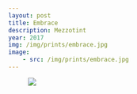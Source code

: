 ```yaml
---
layout: post
title: Embrace
description: Mezzotint
year: 2017
img: /img/prints/embrace.jpg
image:
    - src: /img/prints/embrace.jpg
---
```

<figure>
  <img
    class="post-image" src="{{ page.image[0].src }}">
</figure>
